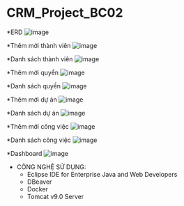 # CRM_Project_BC02

*ERD
![image](https://github.com/idiotman-2212/CRM_Project_BC02/assets/82036270/d851c6b3-3ce7-4e86-93e3-991d935d31c0)

*Thêm mới thành viên
![image](https://github.com/idiotman-2212/CRM_Project_BC02/assets/82036270/d087154b-9c77-47df-8437-5f1184fc1281)

*Danh sách thành viên
![image](https://github.com/idiotman-2212/CRM_Project_BC02/assets/82036270/f5cc1e24-bd51-4606-b3a2-d7dad9b2e22c)

*Thêm mới quyền
![image](https://github.com/idiotman-2212/CRM_Project_BC02/assets/82036270/d751d602-f2c0-40fa-ac13-fecf647688c7)

*Danh sách quyền
![image](https://github.com/idiotman-2212/CRM_Project_BC02/assets/82036270/6004056f-5431-4081-88aa-9959ecd0f819)

*Thêm mới dự án
![image](https://github.com/idiotman-2212/CRM_Project_BC02/assets/82036270/e2a0c322-8c8f-4c18-a54d-274a35b81a0b)

*Danh sách dự án
![image](https://github.com/idiotman-2212/CRM_Project_BC02/assets/82036270/a4b6316e-c5fa-4e24-be96-05dc488487fe)

*Thêm mới công việc
![image](https://github.com/idiotman-2212/CRM_Project_BC02/assets/82036270/3b02f008-89a1-489f-9650-7bbcc5ea2993)

*Danh sách công việc 
![image](https://github.com/idiotman-2212/CRM_Project_BC02/assets/82036270/01e941c9-908d-4450-9073-fba1c955c7f6)

*Dashboard
![image](https://github.com/idiotman-2212/CRM_Project_BC02/assets/82036270/06cbb9e0-97e4-4351-b890-5465deed09c0)

- CÔNG NGHỆ SỬ DỤNG:
  * Eclipse IDE for Enterprise Java and Web Developers
  * DBeaver
  * Docker
  * Tomcat v9.0 Server
  




